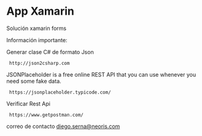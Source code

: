 ﻿# App Xamarin


Solución xamarin forms 


Información importante:

Generar clase C# de formato Json

	 http://json2csharp.com
JSONPlaceholder is a free online REST API that you can use whenever you need some fake data. 
	
	 https://jsonplaceholder.typicode.com/
	
Verificar Rest Api 

	 https://www.getpostman.com/



correo de contacto diego.serna@neoris.com
